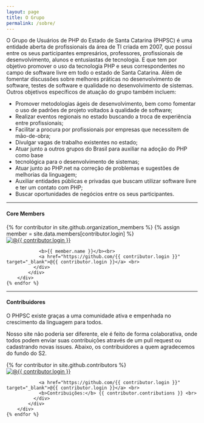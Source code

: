 ```yaml
---
layout: page
title: O Grupo
permalink: /sobre/
---
```

O Grupo de Usuários de PHP do Estado de Santa Catarina (PHPSC) é uma entidade aberta de
profissionais da área de TI criada em 2007, que possui entre os seus participantes empresários,
professores, profissionais de desenvolvimento, alunos e entusiastas de tecnologia. E que tem
por objetivo promover o uso da tecnologia PHP e seus correspondentes no campo de software
livre em todo o estado de Santa Catarina. Além de fomentar discussões sobre melhores práticas
no desenvolvimento de software, testes de software e qualidade no desenvolvimento de
sistemas. Outros objetivos específicos de atuação do grupo também incluem:

- Promover metodologias ágeis de desenvolvimento, bem como fomentar o uso de
padrões de projeto voltados à qualidade de software;
- Realizar eventos regionais no estado buscando a troca de experiência entre profissionais;
- Facilitar a procura por profissionais por empresas que necessitem de mão-de-obra;
- Divulgar vagas de trabalho existentes no estado;
- Atuar junto a outros grupos do Brasil para auxiliar na adoção do PHP como base
- tecnológica para o desenvolvimento de sistemas;
- Atuar junto ao PHP.net na correção de problemas e sugestões de melhorias da
linguagem;
- Auxiliar entidades públicas e privadas que buscam utilizar software livre e ter um contato
com PHP;
- Buscar oportunidades de negócios entre os seus participantes.

<hr>

<h4>Core Members</h4>

<div class="row">
    {% for contributor in site.github.organization_members %}
        {% assign member = site.data.members[contributor.login] %}
        <div class="col-md-2">
            <div class="panel panel-default">
              <div class="panel-body">
                <a href="https://github.com/{{ contributor.github }}" target="_blank">
                  <img src="{{ contributor.avatar_url }}" class="img-rounded img-responsive" alt="@{{ contributor.login }}">
                </a>
                    
                <b>{{ member.name }}</b><br>
                <a href="https://github.com/{{ contributor.login }}" target="_blank">@{{ contributor.login }}</a> <br>
              </div>
            </div>
        </div>
    {% endfor %}
</div>

<hr>

<h4>Contribuidores</h4>
<p>O PHPSC existe graças a uma comunidade ativa e empenhada no crescimento da linguagem para todos.</p>
<p>
    Nosso site não poderia ser diferente, ele é feito de forma colaborativa, onde todos podem enviar suas contribuições 
    através de um pull request ou cadastrando novas issues. Abaixo, os contribuidores a quem agradecemos do fundo do S2.
</p>

<div class="row">
    {% for contributor in site.github.contributors %}
        <div class="col-md-2">
            <div class="panel panel-default">
              <div class="panel-body">
                <a href="https://github.com/{{ contributor.login }}" target="_blank">
                  <img src="{{ contributor.avatar_url }}" class="img-rounded img-responsive" alt="@{{ contributor.login }}">
                </a>
                    
                <a href="https://github.com/{{ contributor.login }}" target="_blank">@{{ contributor.login }}</a> <br>
                <b>Contribuições:</b> {{ contributor.contributions }} <br>
              </div>
            </div>
        </div>
    {% endfor %}
</div>
